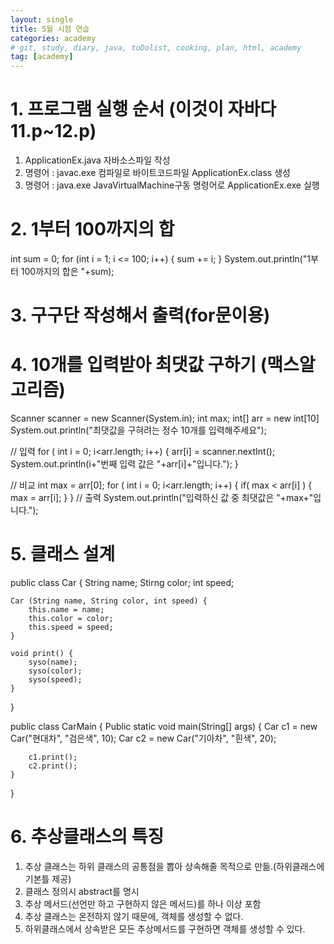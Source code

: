 ```yaml
---
layout: single
title: 5월 시험 연습
categories: academy
# git, study, diary, java, toDolist, cooking, plan, html, academy
tag: [academy] 
---
```



# 1. 프로그램 실행 순서 (이것이 자바다 11.p~12.p)

1) ApplicationEx.java 자바소스파일 작성
2) 명령어 : javac.exe 컴파일로 바이트코드파일 ApplicationEx.class 생성
3) 명령어 : java.exe JavaVirtualMachine구동 명령어로 ApplicationEx.exe 실행


# 2. 1부터 100까지의 합

int sum = 0;
for (int i = 1; i <= 100; i++) {
	sum += i;
}
System.out.println("1부터 100까지의 합은 "+sum);

# 3. 구구단 작성해서 출력(for문이용)

# 4. 10개를 입력받아 최댓값 구하기 (맥스알고리즘)

Scanner scanner = new Scanner(System.in);
int max;
int[] arr = new int[10]
System.out.println("최댓값을 구혀려는 정수 10개를 입력해주세요");

// 입력
for ( int i = 0; i<arr.length; i++) {
	arr[i] = scanner.nextInt();
	System.out.println(i+"번째 입력 값은 "+arr[i]+"입니다.");
}

// 비교
int max = arr[0];
for ( int i = 0; i<arr.length; i++) {
    if( max < arr[i] ) { 
        max = arr[i]; 
    }
}
// 출력
System.out.println("입력하신 값 중 최댓값은 "+max+"입니다.");


# 5. 클래스 설계

public class Car {
    String name;
    Stirng color;
    int speed;

    Car (String name, String color, int speed) {
        this.name = name;
        this.color = color;
        this.speed = speed;
    }

    void print() {
        syso(name);
        syso(color);
        syso(speed);
    }
}

public class CarMain {
    Public static void main(String[] args) {
        Car c1 = new Car("현대차", "검은색", 10);
        Car c2 = new Car("기아차", "흰색", 20);

        c1.print();
        c2.print();
    }
}


# 6. 추상클래스의 특징

1. 추상 클래스는 하위 클래스의 공통점을 뽑아 상속해줄 목적으로 만듦.(하위클래스에 기본틀 제공)
2. 클래스 정의시 abstract를 명시
3. 추상 메서드(선언만 하고 구현하지 않은 메서드)를 하나 이상 포함
4. 추상 클래스는 온전하지 않기 때문에, 객체를 생성할 수 없다.
5. 하위클래스에서 상속받은 모든 추상메서드를 구현하면 객체를 생성할 수 있다. 